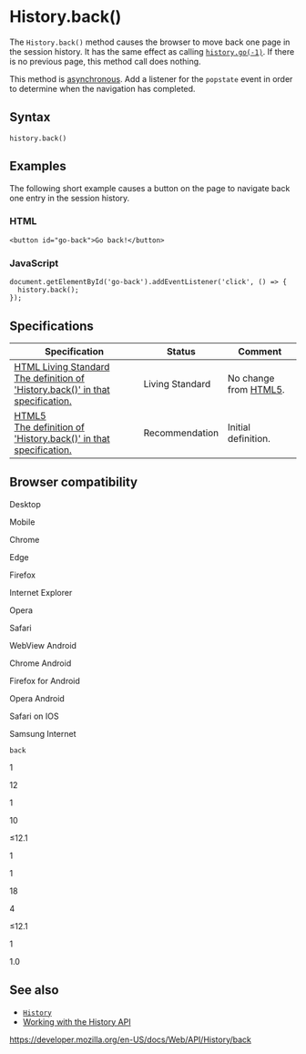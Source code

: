 History.back()
==============

The `History.back()` method causes the browser to move back one page in the session history. It has the same effect as calling [`history.go(-1)`](go). If there is no previous page, this method call does nothing.

This method is [asynchronous](https://developer.mozilla.org/en-US/docs/Glossary/Asynchronous). Add a listener for the `popstate` event in order to determine when the navigation has completed.

Syntax
------

    history.back()

Examples
--------

The following short example causes a button on the page to navigate back one entry in the session history.

### HTML

    <button id="go-back">Go back!</button>

### JavaScript

    document.getElementById('go-back').addEventListener('click', () => {
      history.back();
    });

Specifications
--------------

<table><thead><tr class="header"><th>Specification</th><th>Status</th><th>Comment</th></tr></thead><tbody><tr class="odd"><td><a href="https://html.spec.whatwg.org/multipage/history.html#history">HTML Living Standard<br />
<span class="small">The definition of 'History.back()' in that specification.</span></a></td><td><span class="spec-living">Living Standard</span></td><td>No change from <a href="https://www.w3.org/TR/html52/">HTML5</a>.</td></tr><tr class="even"><td><a href="https://www.w3.org/TR/html52/browsers.html#dom-history-back">HTML5<br />
<span class="small">The definition of 'History.back()' in that specification.</span></a></td><td><span class="spec-rec">Recommendation</span></td><td>Initial definition.</td></tr></tbody></table>

Browser compatibility
---------------------

Desktop

Mobile

Chrome

Edge

Firefox

Internet Explorer

Opera

Safari

WebView Android

Chrome Android

Firefox for Android

Opera Android

Safari on IOS

Samsung Internet

`back`

1

12

1

10

≤12.1

1

1

18

4

≤12.1

1

1.0

See also
--------

-   [`History`](../history)
-   [Working with the History API](../history_api/working_with_the_history_api)

<a href="https://developer.mozilla.org/en-US/docs/Web/API/History/back" class="_attribution-link">https://developer.mozilla.org/en-US/docs/Web/API/History/back</a>

